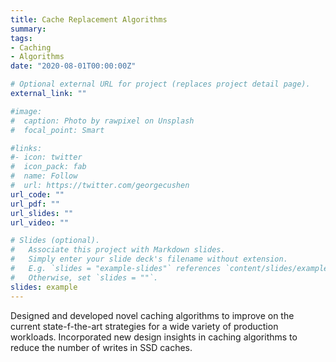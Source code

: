 ```yaml
---
title: Cache Replacement Algorithms
summary:
tags:
- Caching
- Algorithms
date: "2020-08-01T00:00:00Z"

# Optional external URL for project (replaces project detail page).
external_link: ""

#image:
#  caption: Photo by rawpixel on Unsplash
#  focal_point: Smart

#links:
#- icon: twitter
#  icon_pack: fab
#  name: Follow
#  url: https://twitter.com/georgecushen
url_code: ""
url_pdf: ""
url_slides: ""
url_video: ""

# Slides (optional).
#   Associate this project with Markdown slides.
#   Simply enter your slide deck's filename without extension.
#   E.g. `slides = "example-slides"` references `content/slides/example-slides.md`.
#   Otherwise, set `slides = ""`.
slides: example
---
```


Designed and developed novel caching algorithms to improve on the current state-f-the-art strategies for a wide variety of production workloads.
Incorporated new design insights in caching algorithms to reduce the number of writes in SSD caches.
